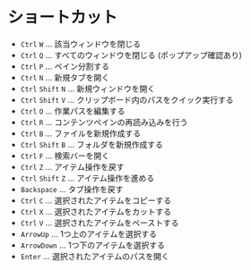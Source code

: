 # ショートカット

- `Ctrl` `W` ... 該当ウィンドウを閉じる
- `Ctrl` `Q` ... すべてのウィンドウを閉じる (ポップアップ確認あり)
- `Ctrl` `P` ... ペイン分割する
- `Ctrl` `N` ... 新規タブを開く
- `Ctrl` `Shift` `N` ... 新規ウィンドウを開く
- `Ctrl` `Shift` `V` ... クリップボード内のパスをクイック実行する
- `Ctrl` `O` ... 作業パスを編集する
- `Ctrl` `R` ... コンテンツペインの再読み込みを行う
- `Ctrl` `B` ... ファイルを新規作成する
- `Ctrl` `Shift` `B` ... フォルダを新規作成する
- `Ctrl` `F` ... 検索バーを開く
- `Ctrl` `Z` ... アイテム操作を戻す
- `Ctrl` `Shift` `Z` ... アイテム操作を進める
- `Backspace` ... タブ操作を戻す
- `Ctrl` `C` ... 選択されたアイテムをコピーする
- `Ctrl` `X` ... 選択されたアイテムをカットする
- `Ctrl` `V` ... 選択されたアイテムをペーストする
- `ArrowUp` ... 1つ上のアイテムを選択する
- `ArrowDown` ... 1つ下のアイテムを選択する
- `Enter` ... 選択されたアイテムのパスを開く

